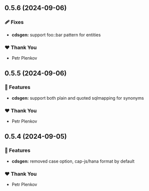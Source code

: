 



## 0.5.6 (2024-09-06)


### 🩹 Fixes

- **cdsgen:** support foo::bar pattern for entities


### ❤️  Thank You

- Petr Plenkov

## 0.5.5 (2024-09-06)


### 🚀 Features

- **cdsgen:** support both plain and quoted sqlmapping for synonyms


### ❤️  Thank You

- Petr Plenkov

## 0.5.4 (2024-09-05)


### 🚀 Features

- **cdsgen:** removed case option,  cap-js/hana format by default


### ❤️  Thank You

- Petr Plenkov